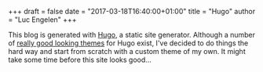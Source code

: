 +++
draft = false
date = "2017-03-18T16:40:00+01:00"
title = "Hugo"
author = "Luc Engelen"
+++

This blog is generated with [Hugo](https://gohugo.io/), a static site generator.
Although a number of [really good looking themes](http://themes.gohugo.io/) for Hugo exist,
I've decided to do things the hard way and start from scratch with a custom theme of my own.
It might take some time before this site looks good...

<!--more-->
